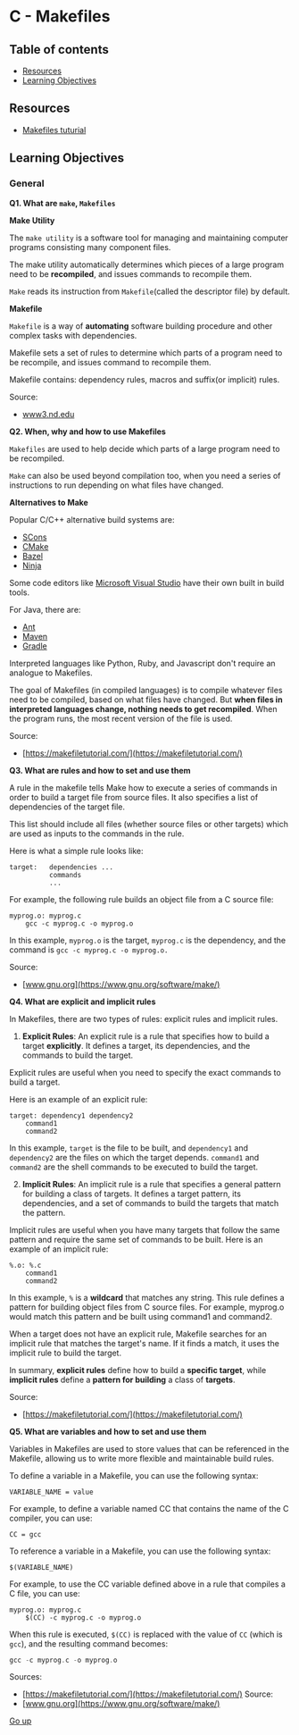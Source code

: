 # C - Makefiles

## Table of contents
   * [Resources](#resources)
   * [Learning Objectives](#learning-objectives)
   
## Resources

- [Makefiles tuturial](https://makefiletutorial.com/)

## Learning Objectives

### General

__Q1. What are `make`, `Makefiles`__

__Make Utility__

The `make utility` is a software tool for managing and maintaining computer programs consisting many component files. 

The make utility automatically determines which pieces of a large program need to be
__recompiled__, and issues commands to recompile them.

`Make` reads its instruction from `Makefile`(called the descriptor file) by default. 

__Makefile__

`Makefile` is a way of __automating__ software building procedure and other complex tasks with dependencies.

Makefile sets a set of rules to determine which parts of a program need to be recompile, and issues command to recompile them.

Makefile contains: dependency rules, macros and suffix(or implicit) rules. 

Source:
- [www3.nd.edu](https://www3.nd.edu/~zxu2/acms60212-40212/Makefile.pdf)

__Q2. When, why and how to use Makefiles__

`Makefiles` are used to help decide which parts of a large program need to be recompiled. 

`Make` can also be used beyond compilation too, when you need a series of instructions to run depending on what files have changed. 

__Alternatives to Make__

Popular C/C++ alternative build systems are:
- [SCons](https://scons.org/)
- [CMake](https://cmake.org/)
- [Bazel](https://bazel.build/)
- [Ninja](https://ninja-build.org/)

Some code editors like [Microsoft Visual Studio](https://visualstudio.microsoft.com/) have their own built in build tools. 

For Java, there are:
- [Ant](https://ant.apache.org/)
- [Maven](https://maven.apache.org/what-is-maven.html)
- [Gradle](https://gradle.org/)

Interpreted languages like Python, Ruby, and Javascript don't require an analogue to Makefiles. 

The goal of Makefiles (in compiled languages) is to compile whatever files need to be compiled, based on what files have changed. But __when files in interpreted languages change, nothing needs to get recompiled__. When the program runs, the most recent version of the file is used.

Source:
- [https://makefiletutorial.com/](https://makefiletutorial.com/)

__Q3. What are rules and how to set and use them__

A rule in the makefile tells Make how to execute a series of commands in order to build a target file from source files. It also specifies a list of dependencies of the target file. 

This list should include all files (whether source files or other targets) which are used as inputs to the commands in the rule.

Here is what a simple rule looks like:
```make
target:   dependencies ...
          commands
          ...
```
For example, the following rule builds an object file from a C source file:
```make
myprog.o: myprog.c
    gcc -c myprog.c -o myprog.o
```
In this example, `myprog.o` is the target, `myprog.c` is the dependency, and the command is `gcc -c myprog.c -o myprog.o.`

Source:
- [www.gnu.org](https://www.gnu.org/software/make/)

__Q4. What are explicit and implicit rules__

In Makefiles, there are two types of rules: explicit rules and implicit rules.

1. __Explicit Rules__: An explicit rule is a rule that specifies how to build a target __explicitly__. It defines a target, its dependencies, and the commands to build the target. 

Explicit rules are useful when you need to specify the exact commands to build a target.

Here is an example of an explicit rule:
```make
target: dependency1 dependency2
    command1
    command2
```
In this example, `target` is the file to be built, and `dependency1` and `dependency2` are the files on which the target depends. `command1` and `command2` are the shell commands to be executed to build the target.

2. __Implicit Rules__: An implicit rule is a rule that specifies a general pattern for building a class of targets. It defines a target pattern, its dependencies, and a set of commands to build the targets that match the pattern. 

Implicit rules are useful when you have many targets that follow the same pattern and require the same set of commands to be built.
Here is an example of an implicit rule:

```
%.o: %.c
    command1
    command2
```

In this example, `%` is a __wildcard__ that matches any string. This rule defines a pattern for building object files from C source files. For example, myprog.o would match this pattern and be built using command1 and command2.

When a target does not have an explicit rule, Makefile searches for an implicit rule that matches the target's name. If it finds a match, it uses the implicit rule to build the target.

In summary, __explicit rules__ define how to build a __specific target__, while __implicit rules__ define a __pattern for building__ a class of __targets__.

Source:
- [https://makefiletutorial.com/](https://makefiletutorial.com/)

__Q5. What are variables and how to set and use them__

Variables in Makefiles are used to store values that can be referenced in the Makefile, allowing us to write more flexible and maintainable build rules.

To define a variable in a Makefile, you can use the following syntax:

```make
VARIABLE_NAME = value
```

For example, to define a variable named CC that contains the name of the C compiler, you can use:

```make
CC = gcc
```
To reference a variable in a Makefile, you can use the following syntax:
```make
$(VARIABLE_NAME)
```
For example, to use the CC variable defined above in a rule that compiles a C file, you can use:

```make
myprog.o: myprog.c
    $(CC) -c myprog.c -o myprog.o
```
When this rule is executed, `$(CC)` is replaced with the value of `CC` (which is `gcc`), and the resulting command becomes:
```C
gcc -c myprog.c -o myprog.o
```
Sources:
- [https://makefiletutorial.com/](https://makefiletutorial.com/)
Source:
- [www.gnu.org](https://www.gnu.org/software/make/)

[Go up](#table-of-contents)
